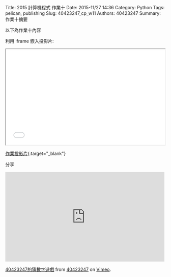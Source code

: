 Title: 2015 計算機程式 作業十
Date: 2015-11/27 14:36
Category: Python
Tags: pelican, publishing
Slug: 40423247_cp_w11
Authors: 40423247
Summary: 作業十摘要

以下為作業十內容

利用 iframe 嵌入投影片:

<iframe src="40423247_cp_w11_p.html" width="500" height="300"></iframe>

[作業投影片](40423247_cp_w11_p.html){:target="_blank"}

分享
<iframe src="https://player.vimeo.com/video/150517321" width="500" height="281" frameborder="0" webkitallowfullscreen mozallowfullscreen allowfullscreen></iframe> <p><a href="https://vimeo.com/150517321">40423247的猜數字遊戲</a> from <a href="https://vimeo.com/user46241007">40423247</a> on <a href="https://vimeo.com">Vimeo</a>.</p>